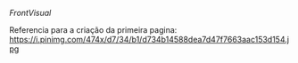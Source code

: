 
*FrontVisual*

Referencia para a criação da primeira pagina: https://i.pinimg.com/474x/d7/34/b1/d734b14588dea7d47f7663aac153d154.jpg

